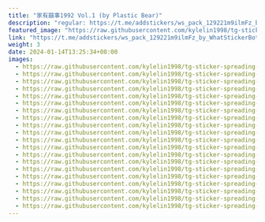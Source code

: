 ```yaml
---
title: "家有囍事1992 Vol.1 (by Plastic Bear)"
description: "regular: https://t.me/addstickers/ws_pack_129221m9ilmFz_by_WhatStickerBot"
featured_image: "https://raw.githubusercontent.com/kylelin1998/tg-sticker-spreading-worldwide-images/main/img/bc1f8aa9-6b76-4201-81db-1776ed45ef8a.jpg"
link: "https://t.me/addstickers/ws_pack_129221m9ilmFz_by_WhatStickerBot"
weight: 3
date: 2024-01-14T13:25:34+08:00
images:
  - https://raw.githubusercontent.com/kylelin1998/tg-sticker-spreading-worldwide-images/main/img/bc1f8aa9-6b76-4201-81db-1776ed45ef8a.jpg
  - https://raw.githubusercontent.com/kylelin1998/tg-sticker-spreading-worldwide-images/main/img/1e9f0b42-7f19-42f3-90fe-4f9e3441109d.jpg
  - https://raw.githubusercontent.com/kylelin1998/tg-sticker-spreading-worldwide-images/main/img/0812a038-f4f4-4d9d-bedc-ea029c897659.jpg
  - https://raw.githubusercontent.com/kylelin1998/tg-sticker-spreading-worldwide-images/main/img/76489602-5d8b-493e-abd8-0c3998588dd0.jpg
  - https://raw.githubusercontent.com/kylelin1998/tg-sticker-spreading-worldwide-images/main/img/555fc866-e203-4c79-9e97-e24639b38890.jpg
  - https://raw.githubusercontent.com/kylelin1998/tg-sticker-spreading-worldwide-images/main/img/9bc93f68-4876-4675-8dcd-e2174af620e7.jpg
  - https://raw.githubusercontent.com/kylelin1998/tg-sticker-spreading-worldwide-images/main/img/bf463745-0299-4cef-9166-b29bf2fd1281.jpg
  - https://raw.githubusercontent.com/kylelin1998/tg-sticker-spreading-worldwide-images/main/img/702e970f-9fe6-4381-821f-0f1652f2d53e.jpg
  - https://raw.githubusercontent.com/kylelin1998/tg-sticker-spreading-worldwide-images/main/img/5bc30871-002d-4e61-8817-f5faee1465fb.jpg
  - https://raw.githubusercontent.com/kylelin1998/tg-sticker-spreading-worldwide-images/main/img/be03df08-b0e7-4487-a7a6-182d8457a091.jpg
  - https://raw.githubusercontent.com/kylelin1998/tg-sticker-spreading-worldwide-images/main/img/af056905-79e1-46cf-8af3-cafae03d4f34.jpg
  - https://raw.githubusercontent.com/kylelin1998/tg-sticker-spreading-worldwide-images/main/img/5d434563-2a8d-417b-99e6-353689c42133.jpg
  - https://raw.githubusercontent.com/kylelin1998/tg-sticker-spreading-worldwide-images/main/img/5b141ab4-ebcb-4b26-971f-fd96c981e640.jpg
  - https://raw.githubusercontent.com/kylelin1998/tg-sticker-spreading-worldwide-images/main/img/d07921d7-e645-45b1-86d2-a390f5c090b0.jpg
  - https://raw.githubusercontent.com/kylelin1998/tg-sticker-spreading-worldwide-images/main/img/bb6f09aa-8814-4e00-8908-a5daf922ae20.jpg
  - https://raw.githubusercontent.com/kylelin1998/tg-sticker-spreading-worldwide-images/main/img/52a9a7f7-82c5-421e-8de9-5a570916fdd8.jpg
  - https://raw.githubusercontent.com/kylelin1998/tg-sticker-spreading-worldwide-images/main/img/16a9810a-d4d0-498a-b30a-57c0144db694.jpg
  - https://raw.githubusercontent.com/kylelin1998/tg-sticker-spreading-worldwide-images/main/img/27f89e59-5304-42f8-ba69-9f42e2cb5962.jpg
  - https://raw.githubusercontent.com/kylelin1998/tg-sticker-spreading-worldwide-images/main/img/42a7375a-0811-44f3-b252-63d6d6707ab6.jpg
  - https://raw.githubusercontent.com/kylelin1998/tg-sticker-spreading-worldwide-images/main/img/5a2d5c3b-d833-4b4c-8ef0-46e6d095af8d.jpg
---
```

